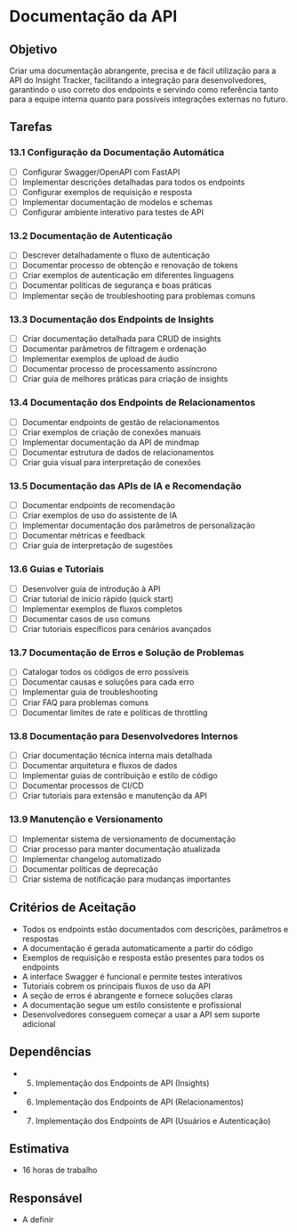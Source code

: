 # Documentação da API

## Objetivo
Criar uma documentação abrangente, precisa e de fácil utilização para a API do Insight Tracker, facilitando a integração para desenvolvedores, garantindo o uso correto dos endpoints e servindo como referência tanto para a equipe interna quanto para possíveis integrações externas no futuro.

## Tarefas

### 13.1 Configuração da Documentação Automática
- [ ] Configurar Swagger/OpenAPI com FastAPI
- [ ] Implementar descrições detalhadas para todos os endpoints
- [ ] Configurar exemplos de requisição e resposta
- [ ] Implementar documentação de modelos e schemas
- [ ] Configurar ambiente interativo para testes de API

### 13.2 Documentação de Autenticação
- [ ] Descrever detalhadamente o fluxo de autenticação
- [ ] Documentar processo de obtenção e renovação de tokens
- [ ] Criar exemplos de autenticação em diferentes linguagens
- [ ] Documentar políticas de segurança e boas práticas
- [ ] Implementar seção de troubleshooting para problemas comuns

### 13.3 Documentação dos Endpoints de Insights
- [ ] Criar documentação detalhada para CRUD de insights
- [ ] Documentar parâmetros de filtragem e ordenação
- [ ] Implementar exemplos de upload de áudio
- [ ] Documentar processo de processamento assíncrono
- [ ] Criar guia de melhores práticas para criação de insights

### 13.4 Documentação dos Endpoints de Relacionamentos
- [ ] Documentar endpoints de gestão de relacionamentos
- [ ] Criar exemplos de criação de conexões manuais
- [ ] Implementar documentação da API de mindmap
- [ ] Documentar estrutura de dados de relacionamentos
- [ ] Criar guia visual para interpretação de conexões

### 13.5 Documentação das APIs de IA e Recomendação
- [ ] Documentar endpoints de recomendação
- [ ] Criar exemplos de uso do assistente de IA
- [ ] Implementar documentação dos parâmetros de personalização
- [ ] Documentar métricas e feedback
- [ ] Criar guia de interpretação de sugestões

### 13.6 Guias e Tutoriais
- [ ] Desenvolver guia de introdução à API
- [ ] Criar tutorial de início rápido (quick start)
- [ ] Implementar exemplos de fluxos completos
- [ ] Documentar casos de uso comuns
- [ ] Criar tutoriais específicos para cenários avançados

### 13.7 Documentação de Erros e Solução de Problemas
- [ ] Catalogar todos os códigos de erro possíveis
- [ ] Documentar causas e soluções para cada erro
- [ ] Implementar guia de troubleshooting
- [ ] Criar FAQ para problemas comuns
- [ ] Documentar limites de rate e políticas de throttling

### 13.8 Documentação para Desenvolvedores Internos
- [ ] Criar documentação técnica interna mais detalhada
- [ ] Documentar arquitetura e fluxos de dados
- [ ] Implementar guias de contribuição e estilo de código
- [ ] Documentar processos de CI/CD
- [ ] Criar tutoriais para extensão e manutenção da API

### 13.9 Manutenção e Versionamento
- [ ] Implementar sistema de versionamento de documentação
- [ ] Criar processo para manter documentação atualizada
- [ ] Implementar changelog automatizado
- [ ] Documentar políticas de deprecação
- [ ] Criar sistema de notificação para mudanças importantes

## Critérios de Aceitação
- Todos os endpoints estão documentados com descrições, parâmetros e respostas
- A documentação é gerada automaticamente a partir do código
- Exemplos de requisição e resposta estão presentes para todos os endpoints
- A interface Swagger é funcional e permite testes interativos
- Tutoriais cobrem os principais fluxos de uso da API
- A seção de erros é abrangente e fornece soluções claras
- A documentação segue um estilo consistente e profissional
- Desenvolvedores conseguem começar a usar a API sem suporte adicional

## Dependências
- 5. Implementação dos Endpoints de API (Insights)
- 6. Implementação dos Endpoints de API (Relacionamentos)
- 7. Implementação dos Endpoints de API (Usuários e Autenticação)

## Estimativa
- 16 horas de trabalho

## Responsável
- A definir